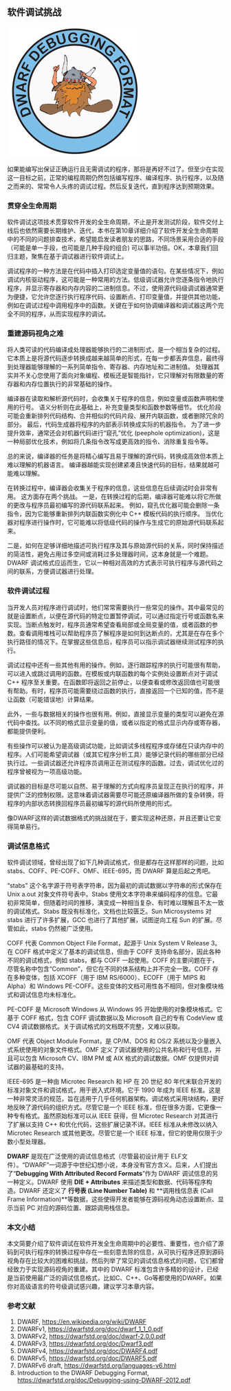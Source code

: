 ## 软件调试挑战

<img alt="dwarf-logo" src="assets/dwarf-logo.svg"/>

如果能编写出保证正确运行且无需调试的程序，那将是再好不过了。但至少在实现这一目标之前，正常的编程周期仍然包括编写程序、编译程序、执行程序，以及随之而来的、常常令人头疼的调试过程。然后反复迭代，直到程序达到预期效果。

### 贯穿全生命周期

软件调试这项技术贯穿软件开发的全生命周期，不止是开发测试阶段，软件交付上线后也依然需要长期维护、迭代，本书在第10章详细介绍了软件开发全生命周期中的不同的问题排查技术，希望能启发读者朋友的思路，不同场景采用合适的手段（可能是单一手段，也可能是几种手段的组合) 可以事半功倍。OK，本章我们回归主题，聚焦在基于调试器进行软件调试上。

调试程序的一种方法是在代码中插入打印选定变量值的语句。在某些情况下，例如调试内核驱动程序，这可能是一种常用的方法。低级调试器允许您逐条指令地执行程序，并显示寄存器和内存内容的二进制信息。不过，使用源代码级调试器通常更为便捷，它允许您逐行执行程序代码、设置断点、打印变量值，并提供其他功能，例如在调试过程中调用程序中的函数。关键在于如何协调编译器和调试器这两个完全不同的程序，从而实现程序的调试。

### 重建源码视角之难

将人类可读的代码编译成处理器能够执行的二进制形式，是一个相当复杂的过程。它本质上是将源代码逐步转换成越来越简单的形式，在每一步都丢弃信息，最终得到处理器能够理解的一系列简单指令、寄存器、内存地址和二进制值。 处理器其实并不关心您使用了面向对象编程、模板还是智能指针，它只理解对有限数量的寄存器和内存位置执行的非常基础的操作。

编译器在读取和解析源代码时，会收集关于程序的信息，例如变量或函数声明和使用的行号。 语义分析则在此基础上，补充变量类型和函数参数等细节。 优化阶段可能会重新排列代码结构、合并相似的代码片段、展开内联函数，或者删除冗余的部分。 最后，代码生成器将程序的内部表示转换成实际的机器指令。 为了进一步提升效率，通常还会对机器代码进行“窥孔”优化 (peephole optimization)，这是一种局部优化技术，例如将几条指令改写成更高效的指令、消除重复指令等。

总的来说，编译器的任务是将精心编写且易于理解的源代码，转换成高效但本质上难以理解的机器语言。 编译器越能实现创建紧凑且快速代码的目标，结果就越可能难以理解。

在转换过程中，编译器会收集关于程序的信息，这些信息在后续调试时会非常有用。 这方面存在两个挑战。 一是，在转换过程的后期，编译器可能难以将它所做的更改与程序员最初编写的源代码联系起来。 例如，窥孔优化器可能会删除一条指令，因为它能够重新排列内联函数实例化中 C++ 模板代码的执行顺序。 当优化器对程序进行操作时，它可能难以将低级代码的操作与生成它的原始源代码联系起来。

二是，如何在足够详细地描述可执行程序及其与原始源代码的关系，同时保持描述的简洁性，避免占用过多空间或消耗过多处理器时间，这本身就是一个难题。DWARF 调试格式应运而生，它以一种相对高效的方式表示可执行程序与源代码之间的联系，方便调试器进行处理。

### 软件调试过程

当开发人员对程序进行调试时，他们常常需要执行一些常见的操作。其中最常见的就是设置断点，以便在源代码的特定位置暂停调试，可以通过指定行号或函数名来实现。当断点触发时，程序员通常希望查看局部或全局变量的值，或者函数的参数。查看调用堆栈可以帮助程序员了解程序是如何到达断点的，尤其是在存在多个执行路径的情况下。在掌握这些信息后，程序员可以指示调试器继续测试程序的执行。

调试过程中还有一些其他有用的操作。例如，逐行跟踪程序的执行可能很有帮助，可以进入或跳过调用的函数。在模板或内联函数的每个实例处设置断点对于调试 C++ 程序至关重要。在函数即将返回之前停止，以便查看或修改返回值也可能很有帮助。有时，程序员可能需要绕过函数的执行，直接返回一个已知的值，而不是让函数（可能错误地）计算结果。

此外，一些与数据相关的操作也很有用。例如，直接显示变量的类型可以避免在源代码中查找。以不同的格式显示变量的值，或者以指定的格式显示内存或寄存器，都能提供便利。

有些操作可以被认为是高级调试功能，比如调试多线程程序或存储在只读内存中的程序。人们可能希望调试器（或其它程序分析工具）能够记录代码的哪些部分已经执行过。一些调试器还允许程序员调用正在测试程序的函数。过去，调试优化过的程序曾被视为一项高级功能。

调试器的目标是尽可能以自然、易于理解的方式向程序员呈现正在执行的程序，并提供广泛的控制权限。这意味着调试器需要尽可能还原编译器所做的复杂转换，将程序的内部状态转换回程序员最初编写的源代码所使用的形式。

像DWARF这样的调试数据格式的挑战就在于，要实现这种还原，并且还要让它变得简单易行。

### 调试信息格式

软件调试领域，曾经出现了如下几种调试格式，但是都存在这样那样的问题，比如 stabs、COFF、PE-COFF、OMF、IEEE-695，而 DWARF 算是后起之秀吧。

“stabs” 这个名字源于符号表字符串，因为最初的调试数据以字符串的形式保存在 Unix a.out 对象文件符号表中。Stabs 使用文本字符串来编码程序的信息。它最初非常简单，但随着时间的推移，演变成一种相当复杂、有时难以理解且不太一致的调试格式。Stabs 既没有标准化，文档也比较匮乏。Sun Microsystems 对 stabs 进行了许多扩展，GCC 也进行了其他扩展，试图逆向工程 Sun 的扩展。尽管如此，stabs 仍然被广泛使用。

COFF 代表 Common Object File Format，起源于 Unix System V Release 3。在 COFF 格式中定义了基本的调试信息，但由于 COFF 支持命名部分，因此各种不同的调试格式，例如 stabs，都与 COFF 一起使用。COFF 的主要问题在于，尽管名称中包含“Common”，但它在不同的体系结构上并不完全一致。COFF 存在多种变体，包括 XCOFF（用于 IBM RS/6000）、ECOFF（用于 MIPS 和 Alpha）和 Windows PE-COFF。这些变体的文档可用性各不相同，但对象模块格式和调试信息均未标准化。

PE-COFF 是 Microsoft Windows 从 Windows 95 开始使用的对象模块格式。它基于 COFF 格式，包含 COFF 调试数据以及 Microsoft 自己的专有 CodeView 或 CV4 调试数据格式。关于调试格式的文档既不完整，又难以获取。

OMF 代表 Object Module Format，是 CP/M、DOS 和 OS/2 系统以及少量嵌入式系统使用的对象文件格式。OMF 定义了调试器使用的公共名称和行号信息，并且可以包含 Microsoft CV、IBM PM 或 AIX 格式的调试数据。OMF 仅提供对调试器的最基础的支持。

IEEE-695 是一种由 Microtec Research 和 HP 在 20 世纪 80 年代末联合开发的标准对象文件和调试格式，用于嵌入式环境。它于 1990 年成为 IEEE 标准。这是一种非常灵活的规范，旨在适用于几乎任何机器架构。调试格式采用块结构，更好地反映了源代码的组织方式。尽管它是一个 IEEE 标准，但在很多方面，它更像一种专有格式。虽然原始标准可以从 IEEE 获得，但 Microtec Research 对其进行了扩展以支持 C++ 和优化代码，这些扩展记录不详。IEEE 标准从未修改以纳入 Microtec Research 或其他更改。尽管它是一个 IEEE 标准，但它的使用仅限于少数小型处理器。

**DWARF** 是现在广泛使用的调试信息格式（尽管最初设计用于 ELF文件）。“DWARF”一词源于中世纪幻想小说，本身没有官方含义。后来，人们提出了“**Debugging With Attributed Record Formats**”作为 DWARF 调试信息的另一种定义。DWARF 使用 **DIE + Attributes** 来描述类型和数据、代码等程序构造。DWARF 还定义了 **行号表 (Line Number Table)** 和 **调用栈信息表 (Call Frame Information)**等数据，这些使得开发者能够在源码视角动态设置断点、显示当前 PC 对应的源码位置、跟踪调用栈信息。

### 本文小结

本文简要介绍了软件调试在软件开发全生命周期中的必要性、重要性，也介绍了源码到可执行程序的转换过程中存在一些刻意去除的信息，从可执行程序还原到源码视角存在比较大的困难和挑战，然后列举了常见的调试信息格式的问题，它们都曾经致力于实现源码视角的重建。其中的 DWARF 标准包含许多精妙的设计，已经是当前使用最广泛的调试信息格式，比如C、C++、Go等都使用的DWARF。如果你对高级语言的符号级调试感兴趣，建议学习本章内容。

### 参考文献

1. DWARF, https://en.wikipedia.org/wiki/DWARF
2. DWARFv1, https://dwarfstd.org/doc/dwarf_1_1_0.pdf
3. DWARFv2, https://dwarfstd.org/doc/dwarf-2.0.0.pdf
4. DWARFv3, https://dwarfstd.org/doc/Dwarf3.pdf
5. DWARFv4, https://dwarfstd.org/doc/DWARF4.pdf
6. DWARFv5, https://dwarfstd.org/doc/DWARF5.pdf
7. DWARFv6 draft, https://dwarfstd.org/languages-v6.html
8. Introduction to the DWARF Debugging Format, https://dwarfstd.org/doc/Debugging-using-DWARF-2012.pdf
